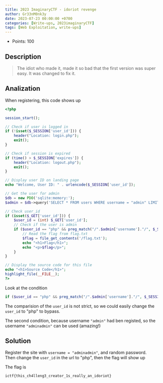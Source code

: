 ```yaml
---
title: 2023 ImaginaryCTF - idoriot revenge
author: Gr33nM0nk3y
date: 2023-07-23 00:00:00 +0700
categories: [Write-ups, 2023imaginaryCTF]
tags: [Web Exploitation, write-ups]
---
```


* Points: 100

## Description

> The idiot who made it, made it so bad that the first version was super easy. It was changed to fix it.

## Analization

When registering, this code shows up

```php
<?php

session_start();

// Check if user is logged in
if (!isset($_SESSION['user_id'])) {
    header("Location: login.php");
    exit();
}

// Check if session is expired
if (time() > $_SESSION['expires']) {
    header("Location: logout.php");
    exit();
}

// Display user ID on landing page
echo "Welcome, User ID: " . urlencode($_SESSION['user_id']);

// Get the user for admin
$db = new PDO('sqlite:memory:');
$admin = $db->query('SELECT * FROM users WHERE username = "admin" LIMIT 1')->fetch();

// Check user_id
if (isset($_GET['user_id'])) {
    $user_id = (int) $_GET['user_id'];
    // Check if the user is admin
    if ($user_id == "php" && preg_match("/".$admin['username']."/", $_SESSION['username'])) {
        // Read the flag from flag.txt
        $flag = file_get_contents('/flag.txt');
        echo "<h1>Flag</h1>";
        echo "<p>$flag</p>";
    }
}

// Display the source code for this file
echo "<h1>Source Code</h1>";
highlight_file(__FILE__);
?>
```

Look at the condition

```php
if ($user_id == "php" && preg_match("/".$admin['username']."/", $_SESSION['username']))
```

The comparision of the ```user_id``` is not strict, so we could easily change the ```user_id``` to "php" to bypass.

The second condition, because username ```"admin"``` had ben registed, so the username ```"adminadmin"``` can be used (amazing!)

## Solution

Register the site with ```username = "adminadmin"```, and random password. Then change the ```user_id``` in the url to "php", then the flag will show up

The flag is

```
ictf{this_ch4lleng3_creator_1s_really_an_idoriot}
```